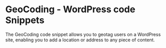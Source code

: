 # GeoCoding - WordPress code Snippets
The GeoCoding code snippet allows you to geotag users on a WordPress site, enabling you to add a location or address to any piece of content. 










